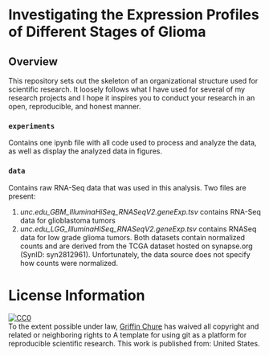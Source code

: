 # Investigating the Expression Profiles of Different Stages of Glioma 

## Overview
This repository sets out the skeleton of an organizational structure used for scientific research. It loosely follows what I have used for several of my research projects and I hope it inspires you to conduct your research in an open, reproducible, and honest manner.

### **`experiments`** 
Contains one ipynb file with all code used to process and analyze the data, as well as display the analyzed data in figures.

### **`data`** 
Contains raw RNA-Seq data that was used in this analysis. Two files are present:
1. _unc.edu_GBM_IlluminaHiSeq_RNASeqV2.geneExp.tsv_ contains RNA-Seq data for glioblastoma tumors
2. _unc.edu_LGG_IlluminaHiSeq_RNASeqV2.geneExp.tsv_ contains RNASeq data for low grade glioma tumors.
Both datasets contain normalized counts and are derived from the TCGA dataset hosted on synapse.org (SynID: syn2812961). Unfortunately, the data source does not specify how counts were normalized.

# License Information

<p xmlns:dct="http://purl.org/dc/terms/" xmlns:vcard="http://www.w3.org/2001/vcard-rdf/3.0#">
  <a rel="license"
     href="http://creativecommons.org/publicdomain/zero/1.0/">
    <img src="http://i.creativecommons.org/p/zero/1.0/88x31.png" style="border-style: none;" alt="CC0" />
  </a>
  <br />
  To the extent possible under law,
  <a rel="dct:publisher"
     href="github.com/gchure/reproducible_research">
    <span property="dct:title">Griffin Chure</span></a>
  has waived all copyright and related or neighboring rights to
  <span property="dct:title">A template for using git as a platform for reproducible scientific research</span>.
This work is published from:
<span property="vcard:Country" datatype="dct:ISO3166"
      content="US" about="github.com/gchure/reproducible_research">
  United States</span>.
</p>
